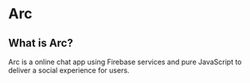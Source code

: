 # Arc

## What is Arc?

Arc is a online chat app using Firebase services and pure JavaScript to deliver a social experience for users. 
